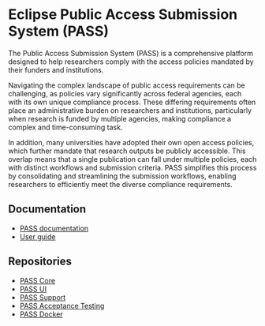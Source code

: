 # Eclipse Public Access Submission System (PASS)

The Public Access Submission System (PASS) is a comprehensive platform designed to help researchers comply with the 
access policies mandated by their funders and institutions.

Navigating the complex landscape of public access requirements can be challenging, as policies vary significantly across
federal agencies, each with its own unique compliance process. These differing requirements often place an
administrative burden on researchers and institutions, particularly when research is funded by multiple agencies, making
compliance a complex and time-consuming task.

In addition, many universities have adopted their own open access policies, which further mandate that research outputs
be publicly accessible. This overlap means that a single publication can fall under multiple policies, each with
distinct workflows and submission criteria. PASS simplifies this process by consolidating and streamlining the
submission workflows, enabling researchers to efficiently meet the diverse compliance requirements.

## Documentation

* [PASS documentation](https://docs.eclipse-pass.org/)
* [User guide](https://pass.jhu.edu/guide/)

## Repositories

* [PASS Core](https://github.com/eclipse-pass/pass-core/blob/main/README.md)
* [PASS UI](https://github.com/eclipse-pass/pass-ui/blob/main/README.md)
* [PASS Support](https://github.com/eclipse-pass/pass-support/blob/main/README.md)
* [PASS Acceptance Testing](https://github.com/eclipse-pass/pass-acceptance-testing/blob/main/README.md)
* [PASS Docker](https://github.com/eclipse-pass/pass-docker/blob/main/README.md)




